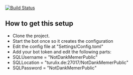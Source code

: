 [![Build Status](https://cloud.drone.io/api/badges/turulix/NotDankMemer/status.svg)](https://cloud.drone.io/turulix/NotDankMemer)

## How to get this setup
- Clone the project.
- Start the bot once so it creates the configuration
- Edit the config file at "Settings/Config.toml"
- Add your bot token and edit the following parts:
- SQLUsername = "NotDankMemerPublic"
- SQLLocation = "turulix.de:27017/NotDankMemerPublic"
- SQLPassword = "NotDankMemerPublic"